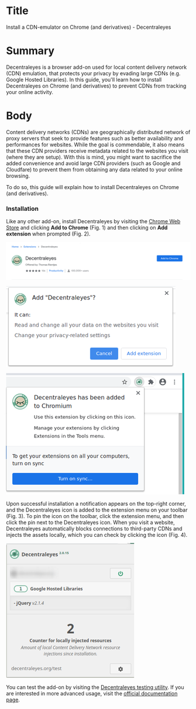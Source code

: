 # Title  #
Install a CDN-emulator on Chrome (and derivatives) - Decentraleyes

# Summary #
Decentraleyes is a browser add-on used for local content delivery network (CDN) emulation, that protects your privacy by evading large CDNs (e.g. Google Hosted Libraries). In this guide, you'll learn how to install Decentraleyes on Chrome (and derivatives) to prevent CDNs from tracking your online activity.

# Body #
Content delivery networks (CDNs) are geographically distributed network of proxy servers that seek to provide features such as better availability and performances for websites. While the goal is commendable, it also means that these CDN providers receive metadata related to the websites you visit (where they are setup). With this is mind, you might want to sacrifice the added convenience and avoid large CDN providers (such as Google and Cloudfare) to prevent them from obtaining any data related to your online browsing.

To do so, this guide will explain how to install Decentraleyes on Chrome (and derivatives).

### Installation ###

Like any other add-on, install Decentraleyes by visiting the [Chrome Web Store][1] and clicking **Add to Chrome** (Fig. 1) and then clicking on **Add extension** when prompted (Fig. 2).

![Fig. 1: Download Decentraleyes](../../images/Chrome/decentraleyes-add.png?raw=true)

![Fig. 2: Add Decentraleyes to Chrome](../../images/Chrome/decentraleyes-prompt.png?raw=true)

![Fig. 3: Notification of successful installation](../../images/Chrome/decentraleyes-notify.png?raw=true)

Upon successful installation a notification appears on the top-right corner, and the Decentraleyes icon is added to the extension menu on your toolbar (Fig. 3). To pin the icon on the toolbar, click the extension menu, and then click the pin next to the Decentraleyes icon. When you visit a website, Decentraleyes automatically blocks connections to third-party CDNs and injects the assets locally, which you can check by clicking the icon (Fig. 4).

![Fig. 4: Decentraleyes pop-up interface](../../images/Chrome/decentraleyes-test.png?raw=true)

You can test the add-on by visiting the [Decentraleyes testing utility][2]. If you are interested in more advanced usage, visit the [official documentation page][3].

[1]: https://chrome.google.com/webstore/detail/decentraleyes/ldpochfccmkkmhdbclfhpagapcfdljkj

[2]: https://decentraleyes.org/test/

[3]: https://git.synz.io/Synzvato/decentraleyes/-/wikis/
